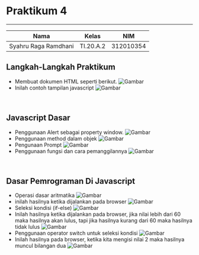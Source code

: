 # **Praktikum 4**
  ---------------
|Nama			|Kelas		|NIM		|
|-----			|-----		|-----		|
|Syahru	Raga Ramdhani	|TI.20.A.2	|312010354	|

## **Langkah-Langkah Praktikum**
* Membuat dokumen HTML seperti berikut.
![Gambar](/gambar/Capture2.PNG)
* Inilah contoh tampilan javascript
![Gambar](/gambar/Capture1.PNG)
</br>

## **Javascript Dasar**
* Penggunaan Alert sebagai property window.
![Gambar](/gambar/Capture3.PNG)
* Penggunaan method dalam objek
![Gambar](/gambar/Capture4.PNG)
* Pengunaan Prompt
![Gambar](/gambar/Capture5.PNG)
* Penggunaan fungsi dan cara pemanggilannya
![Gambar](/gambar/Capture6.PNG)
</br>

## **Dasar Pemrograman Di Javascript**
* Operasi dasar aritmatika
![Gambar](/gambar/Capture7.PNG)
* inilah hasilnya ketika dijalankan pada browser
![Gambar](/gambar/Capture8.PNG)
* Seleksi kondisi (if-else)
![Gambar](/gambar/Capture9.PNG)
* Inilah hasilnya ketika dijalankan pada browser, jika nilai lebih dari 60 maka hasilnya akan lulus, tapi jika hasilnya kurang dari 60 maka hasilnya tidak lulus
![Gambar](/gambar/Capture10.PNG)
* Penggunaan operator switch untuk seleksi kondisi
![Gambar](/gambar/Capture11.PNG)
* Inilah hasilnya pada browser, ketika kita mengisi nilai 2 maka hasilnya muncul bilangan dua
![Gambar](/gambar/Capture12.PNG)